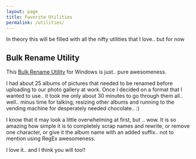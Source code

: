 ```yaml
---
layout: page
title: Favorite Utilities
permalink: /utilities/
---
```

In theory this will be filled with all the nifty utilities that I love.. but for now

## Bulk Rename Utility

This [Bulk Rename Utility](http://www.bulkrenameutility.co.uk/) for Windows is just.. pure awesomeness.

I had about 25 albums of pictures that needed to be renamed before uploading to our photo gallery at work.  Once I decided on a format that I wanted to use.. it took me only about 30 minutes to go through them all.. well.. minus time for talking, resizing other albums and running to the vending machine for desperately needed chocolate..  :)

I know that it may look a little overwhelming at first, but .. wow.  It is so amazing how simple it is to completely scrap names and rewrite, or remove one character, or give it the album name with an added suffix.. not to mention using RegEx awesomeness.

I love it.. and I think you will too!!
